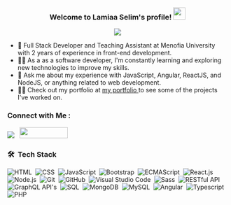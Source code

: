 


<h3 align="center">
  Welcome to Lamiaa Selim's profile!
  <img src="https://media.giphy.com/media/hvRJCLFzcasrR4ia7z/giphy.gif" width="28">
</h3>

<!-- Typing SVG by DenverCoder1 - https://github.com/DenverCoder1/readme-typing-svg -->
<p align="center">
<a href="https://github.com/DenverCoder1/readme-typing-svg"><img src="https://readme-typing-svg.herokuapp.com/?lines=Full-stack%20web%20developer;Always%20learning%20new%20things&font=Fira%20Code&center=true&width=440&height=45&color=f75c7e&vCenter=true&size=22"></a>
</p> 

- 🏢 Full Stack Developer and Teaching Assistant at Menofia University with 2 years of experience in front-end development.
- 👩‍💻 As a as a software developer, I'm constantly learning and exploring new technologies to improve my skills.
- 💬 Ask me about my experience with JavaScript, Angular, ReactJS, and NodeJS, or anything related to web development.
- 👩‍💻 Check out my portfolio at <a href="https://lamiaaselim.github.io/my-profile"> my portfolio </a> to see some of the projects I've worked on.


### Connect with Me :

<a href="https://www.linkedin.com/in/lamiaaselim" target="_blank"><img src="https://img.shields.io/badge/Lamiaa%20Selim-0077B5?style=for-the-badge&logo=Linkedin&logoColor=white"/></a>&nbsp;&nbsp;
<a href="https://khamsat.com/user/lamiaa_selim/reviews" target="_blank">
  <img src="https://khamsat.hsoubcdn.com/assets/images/logo-73045c76e830509d4dbe03ea6172d22f047c708fed5435e93ffd47f80ee5ffa4.png" style="width:110px; height:25px"/>
</a>

### 🛠 &nbsp;Tech Stack
![HTML](https://img.shields.io/badge/-HTML-05122A?style=flat&logo=HTML5)&nbsp;
![CSS](https://img.shields.io/badge/-CSS-05122A?style=flat&logo=CSS3&logoColor=1572B6)&nbsp;
![JavaScript](https://img.shields.io/badge/-JavaScript-05122A?style=flat&logo=javascript)&nbsp;
![Bootstrap](https://img.shields.io/badge/-Bootstrap-05122A?style=flat&logo=bootstrap&logoColor=563D7C)&nbsp;
![ECMAScript](https://img.shields.io/badge/-ECMAScript-F7DF1E?style=flat&logo=javascript&logoColor=black)&nbsp;
![React.js](https://img.shields.io/badge/-React-05122A?style=flat&logo=react)
![Node.js](https://img.shields.io/badge/-Node.js-05122A?style=flat&logo=node.js&logoColor=339933)&nbsp;
![Git](https://img.shields.io/badge/-Git-05122A?style=flat&logo=git)&nbsp;
![GitHub](https://img.shields.io/badge/-GitHub-05122A?style=flat&logo=github)&nbsp;
![Visual Studio Code](https://img.shields.io/badge/-Visual%20Studio%20Code-05122A?style=flat&logo=visual-studio-code&logoColor=007ACC)&nbsp;
![Sass](https://img.shields.io/badge/-Sass-05122A?style=flat&logo=sass)&nbsp;
![RESTful API](https://img.shields.io/badge/-RESTful%20API-ADD8E6?style=flat)&nbsp;
![GraphQL API's](https://img.shields.io/badge/-GraphQL-E10098?style=flat&logo=graphql)&nbsp;
![SQL](https://img.shields.io/badge/-SQL-ADD8E6?style=flat)&nbsp;
![MongoDB](https://img.shields.io/badge/-MongoDB-05122A?style=flat&logo=MongoDB)&nbsp;
![MySQL](https://img.shields.io/badge/-MySQL-ADD8E6?style=flat)&nbsp;
![Angular](https://img.shields.io/badge/-Angular-DD0031?style=flat&logo=Angular)&nbsp;
![Typescript](https://img.shields.io/badge/-TypeScript-05122A?style=flat&logo=TypeScript)&nbsp;
![PHP](https://img.shields.io/badge/-PHP-05122A?style=flat&logo=PHP)&nbsp;
